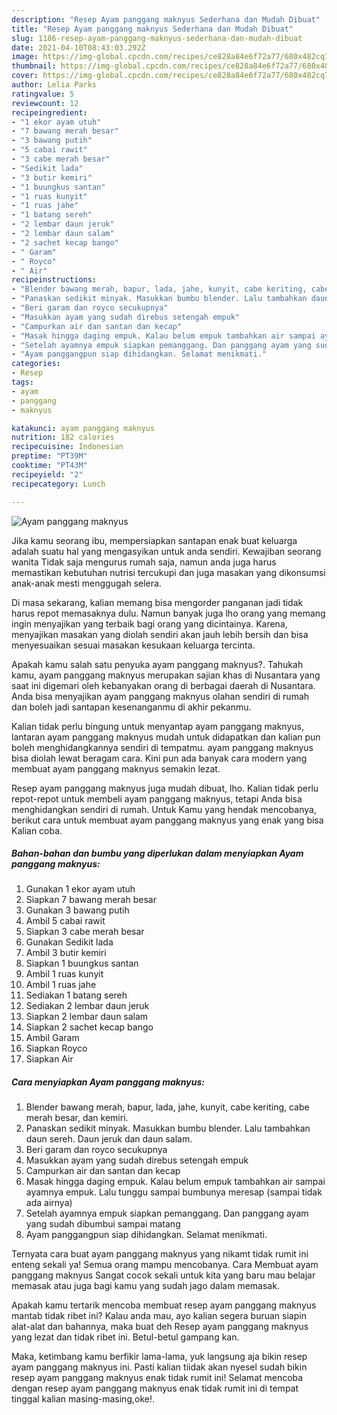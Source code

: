 ```yaml
---
description: "Resep Ayam panggang maknyus Sederhana dan Mudah Dibuat"
title: "Resep Ayam panggang maknyus Sederhana dan Mudah Dibuat"
slug: 1186-resep-ayam-panggang-maknyus-sederhana-dan-mudah-dibuat
date: 2021-04-10T08:43:03.292Z
image: https://img-global.cpcdn.com/recipes/ce828a84e6f72a77/680x482cq70/ayam-panggang-maknyus-foto-resep-utama.jpg
thumbnail: https://img-global.cpcdn.com/recipes/ce828a84e6f72a77/680x482cq70/ayam-panggang-maknyus-foto-resep-utama.jpg
cover: https://img-global.cpcdn.com/recipes/ce828a84e6f72a77/680x482cq70/ayam-panggang-maknyus-foto-resep-utama.jpg
author: Lelia Parks
ratingvalue: 5
reviewcount: 12
recipeingredient:
- "1 ekor ayam utuh"
- "7 bawang merah besar"
- "3 bawang putih"
- "5 cabai rawit"
- "3 cabe merah besar"
- "Sedikit lada"
- "3 butir kemiri"
- "1 buungkus santan"
- "1 ruas kunyit"
- "1 ruas jahe"
- "1 batang sereh"
- "2 lembar daun jeruk"
- "2 lembar daun salam"
- "2 sachet kecap bango"
- " Garam"
- " Royco"
- " Air"
recipeinstructions:
- "Blender bawang merah, bapur, lada, jahe, kunyit, cabe keriting, cabe merah besar, dan kemiri."
- "Panaskan sedikit minyak. Masukkan bumbu blender. Lalu tambahkan daun sereh. Daun jeruk dan daun salam."
- "Beri garam dan royco secukupnya"
- "Masukkan ayam yang sudah direbus setengah empuk"
- "Campurkan air dan santan dan kecap"
- "Masak hingga daging empuk. Kalau belum empuk tambahkan air sampai ayamnya empuk. Lalu tunggu sampai bumbunya meresap (sampai tidak ada airnya)"
- "Setelah ayamnya empuk siapkan pemanggang. Dan panggang ayam yang sudah dibumbui sampai matang"
- "Ayam panggangpun siap dihidangkan. Selamat menikmati."
categories:
- Resep
tags:
- ayam
- panggang
- maknyus

katakunci: ayam panggang maknyus 
nutrition: 182 calories
recipecuisine: Indonesian
preptime: "PT39M"
cooktime: "PT43M"
recipeyield: "2"
recipecategory: Lunch

---
```



![Ayam panggang maknyus](https://img-global.cpcdn.com/recipes/ce828a84e6f72a77/680x482cq70/ayam-panggang-maknyus-foto-resep-utama.jpg)

Jika kamu seorang ibu, mempersiapkan santapan enak buat keluarga adalah suatu hal yang mengasyikan untuk anda sendiri. Kewajiban seorang  wanita Tidak saja mengurus rumah saja, namun anda juga harus memastikan kebutuhan nutrisi tercukupi dan juga masakan yang dikonsumsi anak-anak mesti menggugah selera.

Di masa  sekarang, kalian memang bisa mengorder panganan jadi tidak harus repot memasaknya dulu. Namun banyak juga lho orang yang memang ingin menyajikan yang terbaik bagi orang yang dicintainya. Karena, menyajikan masakan yang diolah sendiri akan jauh lebih bersih dan bisa menyesuaikan sesuai masakan kesukaan keluarga tercinta. 



Apakah kamu salah satu penyuka ayam panggang maknyus?. Tahukah kamu, ayam panggang maknyus merupakan sajian khas di Nusantara yang saat ini digemari oleh kebanyakan orang di berbagai daerah di Nusantara. Anda bisa menyajikan ayam panggang maknyus olahan sendiri di rumah dan boleh jadi santapan kesenanganmu di akhir pekanmu.

Kalian tidak perlu bingung untuk menyantap ayam panggang maknyus, lantaran ayam panggang maknyus mudah untuk didapatkan dan kalian pun boleh menghidangkannya sendiri di tempatmu. ayam panggang maknyus bisa diolah lewat beragam cara. Kini pun ada banyak cara modern yang membuat ayam panggang maknyus semakin lezat.

Resep ayam panggang maknyus juga mudah dibuat, lho. Kalian tidak perlu repot-repot untuk membeli ayam panggang maknyus, tetapi Anda bisa menghidangkan sendiri di rumah. Untuk Kamu yang hendak mencobanya, berikut cara untuk membuat ayam panggang maknyus yang enak yang bisa Kalian coba.

<!--inarticleads1-->

##### Bahan-bahan dan bumbu yang diperlukan dalam menyiapkan Ayam panggang maknyus:

1. Gunakan 1 ekor ayam utuh
1. Siapkan 7 bawang merah besar
1. Gunakan 3 bawang putih
1. Ambil 5 cabai rawit
1. Siapkan 3 cabe merah besar
1. Gunakan Sedikit lada
1. Ambil 3 butir kemiri
1. Siapkan 1 buungkus santan
1. Ambil 1 ruas kunyit
1. Ambil 1 ruas jahe
1. Sediakan 1 batang sereh
1. Sediakan 2 lembar daun jeruk
1. Siapkan 2 lembar daun salam
1. Siapkan 2 sachet kecap bango
1. Ambil  Garam
1. Siapkan  Royco
1. Siapkan  Air




<!--inarticleads2-->

##### Cara menyiapkan Ayam panggang maknyus:

1. Blender bawang merah, bapur, lada, jahe, kunyit, cabe keriting, cabe merah besar, dan kemiri.
1. Panaskan sedikit minyak. Masukkan bumbu blender. Lalu tambahkan daun sereh. Daun jeruk dan daun salam.
1. Beri garam dan royco secukupnya
1. Masukkan ayam yang sudah direbus setengah empuk
1. Campurkan air dan santan dan kecap
1. Masak hingga daging empuk. Kalau belum empuk tambahkan air sampai ayamnya empuk. Lalu tunggu sampai bumbunya meresap (sampai tidak ada airnya)
1. Setelah ayamnya empuk siapkan pemanggang. Dan panggang ayam yang sudah dibumbui sampai matang
1. Ayam panggangpun siap dihidangkan. Selamat menikmati.




Ternyata cara buat ayam panggang maknyus yang nikamt tidak rumit ini enteng sekali ya! Semua orang mampu mencobanya. Cara Membuat ayam panggang maknyus Sangat cocok sekali untuk kita yang baru mau belajar memasak atau juga bagi kamu yang sudah jago dalam memasak.

Apakah kamu tertarik mencoba membuat resep ayam panggang maknyus mantab tidak ribet ini? Kalau anda mau, ayo kalian segera buruan siapin alat-alat dan bahannya, maka buat deh Resep ayam panggang maknyus yang lezat dan tidak ribet ini. Betul-betul gampang kan. 

Maka, ketimbang kamu berfikir lama-lama, yuk langsung aja bikin resep ayam panggang maknyus ini. Pasti kalian tiidak akan nyesel sudah bikin resep ayam panggang maknyus enak tidak rumit ini! Selamat mencoba dengan resep ayam panggang maknyus enak tidak rumit ini di tempat tinggal kalian masing-masing,oke!.


